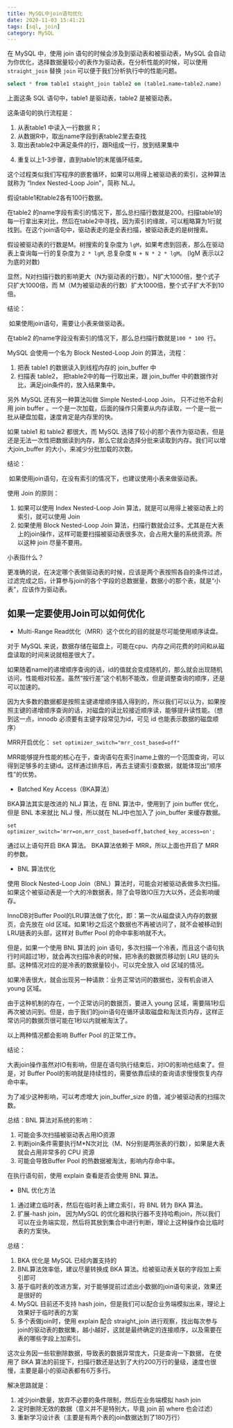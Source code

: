 ```yaml
---
title: MySQL中join语句优化
date: 2020-11-03 15:41:21
tags: [sql, join]
category: MySQL
---
```


在 MySQL 中，使用 join 语句的时候会涉及到驱动表和被驱动表，MySQL 会自动为你优化，选择数据量较小的表作为驱动表。在分析性能的时候，可以使用`straight_join` 替换 `join` 可以便于我们分析执行中的性能问题。

```sql
select * from table1 staight_join table2 on (table1.name=table2.name)
```

上面这条 SQL 语句中，table1 是驱动表，table2 是被驱动表。

这条语句的执行流程是：

1. 从表table1 中读入一行数据 R；
2. 从数据R中，取出name字段到表table2里去查找
3. 取出表table2中满足条件的行，跟R组成一行，放到结果集中
<!--more -->
4. 重复以上1-3步骤，直到table1的末尾循环结束。

这个过程类似我们写程序的嵌套循环，如果可以用得上被驱动表的索引，这种算法就称为 “Index Nested-Loop Join”，简称 NLJ。

假设table1和table2各有100行数据。

在table2 的name字段有索引的情况下，那么总扫描行数就是200。扫描table1的每一行拿出来对比，然后在table2中寻找，因为索引的缘故，可以粗略算为1行就找到。在这个join语句中，驱动表走的是全表扫描，被驱动表走的是树搜索。

假设被驱动表的行数是M。树搜索的复杂度为 `lgM`，如果考虑到回表，那么在驱动表上查询每一行的复杂度为 `2 * lgM`, 总复杂度 `N + N * 2 * lgM`。 (lgM 表示以2为底的对数)

显然，N对扫描行数的影响更大（N为驱动表的行数）。N扩大1000倍，整个式子只扩大1000倍，而 M（M为被驱动表的行数）扩大1000倍，整个式子扩大不到10倍。

结论：

​	如果使用join语句，需要让小表来做驱动表。



在table2 的name字段没有索引的情况下，那么总扫描行数就是`100 * 100 `行。

MySQL 会使用一个名为 Block Nested-Loop Join 的算法，流程：

1. 把表 table1 的数据读入到线程内存的 join_buffer 中
2. 扫描表 table2， 把table2中的每一行取出来，跟 join_buffer 中的数据作对比，满足join条件的，放入结果集中。

另外 MySQL 还有另一种算法叫做 Simple Nested-Loop Join， 只不过他不会利用 join buffer 。一个是一次加载，后面的操作只需要从内存读取，一个是一批一批从硬盘加载，速度肯定是内存里的快。

如果 table1 和 table2 都很大，而 MySQL 选择了较小的那个表作为驱动表，但是还是无法一次性把数据读到内存，那么它就会选择分批来读取到内存。我们可以增大join_buffer 的大小，来减少分批加载的次数。

结论：

​	如果使用join语句，在没有索引的情况下，也建议使用小表来做驱动表。



使用 Join 的原则：

1. 如果可以使用 Index Nested-Loop Join 算法，就是可以用得上被驱动表上的索引，就可以使用 Join
2. 如果使用 Block Nested-Loop Join 算法，扫描行数就会过多。尤其是在大表上的join操作，这样可能要扫描被驱动表很多次，会占用大量的系统资源。所以这种 join 尽量不要用。



小表指什么？

​	更准确的说，在决定哪个表做驱动表的时候，应该是两个表按照各自的条件过滤，过滤完成之后，计算参与join的各个字段的总数据量，数据小的那个表，就是“小表”，应该作为驱动表。



## 如果一定要使用Join可以如何优化

* Multi-Range Read优化（MRR）这个优化的目的就是尽可能使用顺序读盘。

对于 MySQL 来说，数据存储在磁盘上，可能在cpu、内存之间花费的时间和从磁盘读取的时间来说就相差很大了。

如果随着name的递增顺序查询的话，id的值就会变成随机的，那么就会出现随机访问，性能相对较差。虽然“按行差”这个机制不能改，但是调整查询的顺序，还是可以加速的。

因为大多数的数据都是按照主键递增顺序插入得到的，所以我们可以认为，如果按照主键的递增顺序查询的话，对磁盘的读比较接近顺序读，能够提升读性能。（想到这一点，innodb 必须要有主键字段常见为id，可见 id 也能表示数据的磁盘顺序）

MRR开启优化： `set optimizer_switch="mrr_cost_based=off"`

MRR能够提升性能的核心在于，查询语句在索引name上做的一个范围查询，可以得到足够多的主键id。这样通过排序后，再去主键索引查数据，就能体现出“顺序性”的优势。

* Batched Key Access（BKA算法）

BKA算法其实是改进的 NLJ 算法，在 BNL 算法中，使用到了 join buffer 优化， 但是 BNL 本来就比 NLJ 慢，所以就在 NLJ中也加入了 join_buffer 来缓存数据。

`set optimizer_switch='mrr=on,mrr_cost_based=off,batched_key_access=on';`

通过以上语句开启 BKA 算法。 BKA算法依赖于 MRR，所以上面也开启了 MRR 的参数。

* BNL 算法优化

使用 Block Nested-Loop Join（BNL）算法时，可能会对被驱动表做多次扫描。如果这个被驱动表是一个大的冷数据表，除了会导致IO压力大以外，还会影响缓存。

InnoDB对Buffer Pool的LRU算法做了优化，即：第一次从磁盘读入内存的数据页，会先放在 old 区域。如果1秒之后这个数据也不再被访问了，就不会被移动到 LRU链表的头部，这样对 Buffer Pool 的命中率影响就不大。

但是，如果一个使用 BNL 算法的 join 语句，多次扫描一个冷表，而且这个语句执行时间超过1秒，就会再次扫描冷表的时候，把冷表的数据页移动到 LRU 链的头部。这种情况对应的是冷表的数据量较小，可以完全放入 old 区域的情况。

如果冷表很大，就会出现另一种请款：业务正常访问的数据也，没有机会进入 young 区域。

由于这种机制的存在，一个正常访问的数据页，要进入 young 区域，需要隔1秒后再次被访问到。但是，由于我们的join语句在循环读取磁盘和淘汰页内存，这样正常访问的数据页很可能在1秒以内就被淘汰了。

以上两种情况都会影响 Buffer Pool 的正常工作。

结论：

​	大表join操作虽然对IO有影响，但是在语句执行结束后，对IO的影响也结束了。但是，对 Buffer Pool的影响就是持续性的，需要依靠后续的查询请求慢慢恢复内存命中率。

为了减少这种影响，可以考虑增大 join_buffer_size 的值，减少被驱动表的扫描次数。

总结：BNL 算法对系统的影响：

1. 可能会多次扫描被驱动表占用IO资源
2. 判断join条件需要执行M*N次对比（M、N分别是两张表的行数），如果是大表就会占用非常多的 CPU 资源
3. 可能会导致Buffer Pool 的热数据被淘汰，影响内存命中率。

在执行语句前，使用 explain 查看是否会使用 BNL 算法。

* BNL 优化方法

1. 通过建立临时表，然后在临时表上建立索引，将 BNL 转为 BKA 算法。
2. 扩展-hash join， 因为MySQL 的优化器和执行器不支持哈希join，所以我们可以在业务端实现，然后将其放到集合中进行判断，理论上这种操作会比临时表的方案快。

总结：

1. BKA 优化是 MySQL 已经内置支持的
2. BNL算法效率低，建议尽量转换成 BKA 算法。给被驱动表关联的字段加上索引即可
3. 基于临时表的改进方案，对于能够提前过滤出小数据的join语句来说，效果还是很好的
4. MySQL 目前还不支持 hash join，但是我们可以配合业务端模拟出来，理论上效果好于临时表的方案
5. 多个表做join时，使用 explain 配合 straight_join 进行观察，找出每次参与join的驱动表的数据集，越小越好，这就是最终确定的连接顺序，以及需要在表的哪些字段上加索引。



这次业务因一些软删除数据，导致表的数据异常庞大，只是查询一下数据， 在使用了 BKA 算法的前提下，扫描行数还是达到了大约200万行的量级，速度也很慢，主要是最小的驱动表都有6万多行。

解决思路就是：

1. 减少join数量，放弃不必要的条件限制，然后在业务端模拟 hash join
2. 定时删除无效的数据（意义并不是特别大，毕竟 join 前 where 也会过滤）
3. 重新学习设计表（主要是有两个表的join数据达到了180万行）

